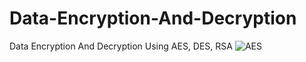 # Data-Encryption-And-Decryption
Data Encryption And Decryption Using AES, DES, RSA
![AES](https://github.com/user-attachments/assets/f2ef2aba-dbf8-4b55-a76b-22b25eb048c2)
